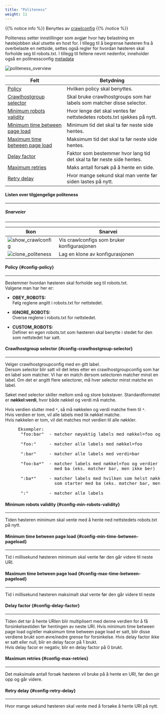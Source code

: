 ```yaml
---
title: "Politeness"
weight: 11
---
```


{{% notice info %}}
Benyttes av [crawlconfig](../crawlconfig)
{{% /notice %}}  

Politeness setter innstillinger som avgjør hvor høy belastning en høstejobben skal utsette en host for.
I tillegg til å begrense høsteren fra å overbelaste en nettside, settes også regler for hvordan høsteren skal forholde
seg til robots.txt. I tillegg til feltene nevnt nedenfor, inneholder også en politnessconfig [metadata](../#veidemann-meta)

![politeness_overview](/veidemann/docs/img/politeness/veidemann_dashboard_politeness_overview.png)  


Felt                                                                | Betydning
--------------------------------------------------------------------|-----------------------------------------
[Policy](#config-policy)                                            | Hvilken policy skal benyttes.
[Crawlhostgroup selector](#config-crawlhostgroup-selector)          | Skal bruke crawlhostgroups som har labels som matcher disse selector.
[Minimum robots validity](#config-min-robots-validity)              | Hvor lenge det skal ventes før nettstedetes robots.txt sjekkes på nytt.
[Minimum time between page load](#config-min-time-between-pageload) | Minimum tid det skal ta før neste side hentes.
[Maximum time between page load](#config-max-time-between-pageload) | Maksimum tid det skal ta før neste side hentes.
[Delay factor](#config-delay-factor)                                | Faktor som bestemmer hvor lang tid det skal ta før neste side hentes.
[Maximum retries](#config-max-retries)                              | Maks antall forsøk på å hente en side.
[Retry delay](#config-retry-delay)                                  | Hvor mange sekund skal man vente før siden lastes på nytt.


#### Listen over tilgjengelige politeness
-----------------------------------------

##### Snarveier
----------------
Ikon                                                                                     | Snarvei
-----------------------------------------------------------------------------------------|---------------------------------------------
![show_crawlconfig](/veidemann/docs/img/icons/veidemann_dashboard_icon_crawlconfig.png)  | Vis crawlconfigs som bruker konfigurasjonen
![clone_politeness](/veidemann/docs/img/icons/veidemann_dashboard_icon_clone_config.png) | Lag en klone av konfigurasjonen  

 
#### Policy {#config-policy}
----------------------------  

Bestemmer hvordan høsteren skal forholde seg til robots.txt.  
Valgene man har her er:  

- **OBEY_ROBOTS:**  
  Følg reglene angitt i robots.txt for nettstedet.  

- **IGNORE_ROBOTS:**  
  Overse reglene i robots.txt for nettstedet.

- **CUSTOM_ROBOTS:**  
  Definer en egen robots.txt som høsteren skal benytte i stedet for den som nettstedet har satt. 

#### Crawlhostgroup selector {#config-crawlhostgroup-selector}
--------------------------------------------------------------

Velger crawlhostgroupconfig med en gitt label.  
Dersom selector blir satt vil det letes etter en crawlhostgroupconfig som har en label som matcher.
Vi har en match dersom selectoren matcher minst en label. Om det er angitt flere selectorer, må hver selector
minst matche en label.  

Søket med selector skiller mellom små og store bokstaver. Standardformatet er **nøkkel:verdi**, 
hvor både nøkkel og verdi må matche.

Hvis verdien slutter med <code>&ast;</code>, så må nøkkelen og verdi matche frem til <code>&ast;</code>.  
Hvis verdien er tom, vil alle labels med lik nøkkel matche.  
Hvis nøkkelen er tom, vil det matches mot verdien til alle nøkkler.

<pre>
     Eksempler:  
      "foo:bar"  - matcher nøyaktig labels med nøkkel=foo og verdi=bar  
        
      "foo:"     - matcher alle labels med nøkkel=foo  
        
      ":bar"     - matcher alle labels med verdi=bar  
        
      "foo:ba*"  - matcher labels med nøkkel=foo og verdier som starter 
                   med ba (eks. matcher bar, men ikke ber)  
                     
      ":ba*"     - matcher labels med hvilken som helst nøkkel og verdier 
                   som starter med ba (eks. matcher bar, men ikke ber)  
                     
      ":"        - matcher alle labels
</pre>

#### Minimum robots validity {#config-min-robots-validity}
----------------------------------------------------------
Tiden høsteren minimum skal vente med å hente ned nettstedets robots.txt på nytt. 

#### Minimum time between page load {#config-min-time-between-pageload}
-----------------------------------------------------------------------

Tid i millisekund høsteren minimum skal vente før den går videre til neste URI.

#### Maximum time between page load {#config-max-time-between-pageload}
-----------------------------------------------------------------------
Tid i millisekund høsteren maksimalt skal vente før den går videre til neste

#### Delay factor {#config-delay-factor}
----------------------------------------

Tiden det tar å hente URIen blir multiplisert med denne verdien for å få forsinkelsestiden før hentingen av neste URI.
Hvis minimum time between page load og/eller maksimum time between page load er satt, blir disse verdiene brukt som
øvre/nedre grense for forsinkelse.
Hvis delay factor ikke er satt eller null, blir en delay facor på 1 brukt.   
Hvis delay facor er negativ, blir en delay factor på 0 brukt.


#### Maximum retries {#config-max-retries}
------------------------------------------
Det maksimale antall forsøk høsteren vil bruke på å hente en URI, før den gir opp og går videre.


#### Retry delay {#config-retry-delay}
--------------------------------------
Hvor mange sekund høsteren skal vente med å forsøke å hente URI på nytt.

    
 
